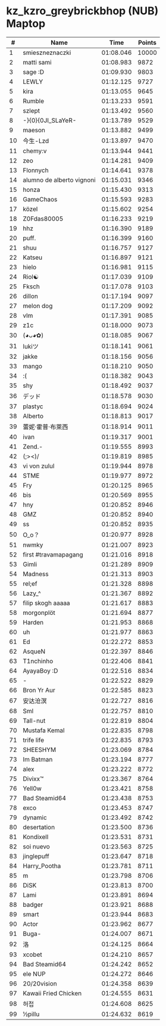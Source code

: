 # kz_kzro_greybrickbhop (NUB) Maptop

|  # | Name | Time | Points |
|-------------- | -------------- | -------------- | -------------- | 
| 1 | smieszneznaczki | 01:08.046 | 10000 | 
| 2 | matti sami | 01:08.983 | 9872 | 
| 3 | sage :D | 01:09.930 | 9803 | 
| 4 | LEWLY | 01:12.125 | 9727 | 
| 5 | kira | 01:13.055 | 9645 | 
| 6 | Rumble | 01:13.233 | 9591 | 
| 7 | szlept | 01:13.492 | 9560 | 
| 8 | -}{0}{0JI_SLaYeR- | 01:13.789 | 9529 | 
| 9 | maeson | 01:13.882 | 9499 | 
| 10 | 今生-Lzd | 01:13.897 | 9470 | 
| 11 | chemy:v | 01:13.944 | 9441 | 
| 12 | zeo | 01:14.281 | 9409 | 
| 13 | Flonnych | 01:14.641 | 9378 | 
| 14 | alumno de alberto vignoni | 01:15.031 | 9346 | 
| 15 | honza | 01:15.430 | 9313 | 
| 16 | GameChaos | 01:15.593 | 9283 | 
| 17 | közel | 01:15.602 | 9254 | 
| 18 | Z0Fdas80005 | 01:16.233 | 9219 | 
| 19 | hhz | 01:16.390 | 9189 | 
| 20 | puff. | 01:16.399 | 9160 | 
| 21 | shuu | 01:16.757 | 9127 | 
| 22 | Katseu | 01:16.897 | 9121 | 
| 23 | hielo | 01:16.981 | 9115 | 
| 24 | Riol☯ | 01:17.039 | 9109 | 
| 25 | Fksch | 01:17.078 | 9103 | 
| 26 | dillon | 01:17.194 | 9097 | 
| 27 | melon dog | 01:17.209 | 9092 | 
| 28 | vlm | 01:17.391 | 9085 | 
| 29 | z1c | 01:18.000 | 9073 | 
| 30 | (◕ᴗ◕✿) | 01:18.085 | 9067 | 
| 31 | lukiツ | 01:18.141 | 9061 | 
| 32 | jakke | 01:18.156 | 9056 | 
| 33 | mango | 01:18.210 | 9050 | 
| 34 | :( | 01:18.382 | 9043 | 
| 35 | shy | 01:18.492 | 9037 | 
| 36 | デッド | 01:18.578 | 9030 | 
| 37 | plastyc | 01:18.694 | 9024 | 
| 38 | Alberto | 01:18.813 | 9017 | 
| 39 | 蕾妮·霍普·布萊西 | 01:18.914 | 9011 | 
| 40 | ivan | 01:19.317 | 9001 | 
| 41 | Zend.- | 01:19.555 | 8993 | 
| 42 | (;><)/ | 01:19.819 | 8985 | 
| 43 | vi von zulul | 01:19.944 | 8978 | 
| 44 | STME | 01:19.977 | 8972 | 
| 45 | Fry | 01:20.125 | 8965 | 
| 46 | bis | 01:20.569 | 8955 | 
| 47 | hny | 01:20.852 | 8946 | 
| 48 | GMZ | 01:20.852 | 8940 | 
| 49 | ss | 01:20.852 | 8935 | 
| 50 | O_o？ | 01:20.977 | 8928 | 
| 51 | nwmky | 01:21.007 | 8923 | 
| 52 | first #travamapagang | 01:21.016 | 8918 | 
| 53 | Gimli | 01:21.289 | 8909 | 
| 54 | Madness | 01:21.313 | 8903 | 
| 55 | rel;ef | 01:21.328 | 8898 | 
| 56 | Lazy_^ | 01:21.367 | 8892 | 
| 57 | filip skogh aaaaa | 01:21.617 | 8883 | 
| 58 | morgonplöt | 01:21.694 | 8877 | 
| 59 | Harden | 01:21.953 | 8868 | 
| 60 | uh | 01:21.977 | 8863 | 
| 61 | Ed | 01:22.272 | 8853 | 
| 62 | 󠀡󠀡⁧⁧AsqueN | 01:22.397 | 8846 | 
| 63 | T1nchinho | 01:22.406 | 8841 | 
| 64 | AyayaBoy :D | 01:22.516 | 8834 | 
| 65 | - | 01:22.522 | 8829 | 
| 66 | Bron Yr Aur | 01:22.585 | 8823 | 
| 67 | 安达沧溟 | 01:22.727 | 8816 | 
| 68 | Sml | 01:22.757 | 8810 | 
| 69 | Tall-nut | 01:22.819 | 8804 | 
| 70 | Mustafa Kemal | 01:22.835 | 8798 | 
| 71 | trife life | 01:22.835 | 8793 | 
| 72 | SHEESHYM | 01:23.069 | 8784 | 
| 73 | Im Batman | 01:23.194 | 8777 | 
| 74 | alex | 01:23.222 | 8772 | 
| 75 | Divixx™ | 01:23.367 | 8764 | 
| 76 | Yell0w | 01:23.421 | 8758 | 
| 77 | Bad Steamid64 | 01:23.438 | 8753 | 
| 78 | exco | 01:23.453 | 8747 | 
| 79 | dynamic | 01:23.492 | 8742 | 
| 80 | desertation | 01:23.500 | 8736 | 
| 81 | Kondixell | 01:23.531 | 8731 | 
| 82 | soi nuevo | 01:23.563 | 8725 | 
| 83 | jinglepuff | 01:23.647 | 8718 | 
| 84 | Harry_Pootha | 01:23.781 | 8711 | 
| 85 | m | 01:23.798 | 8706 | 
| 86 | DiSK | 01:23.813 | 8700 | 
| 87 | Lami | 01:23.891 | 8694 | 
| 88 | badger | 01:23.921 | 8688 | 
| 89 | smart | 01:23.944 | 8683 | 
| 90 | Actor | 01:23.962 | 8677 | 
| 91 | Buga- | 01:24.007 | 8671 | 
| 92 | 洛 | 01:24.125 | 8664 | 
| 93 | xcobet | 01:24.210 | 8657 | 
| 94 | Bad Steamid64 | 01:24.242 | 8652 | 
| 95 | ele NUP | 01:24.272 | 8646 | 
| 96 | 20/20vision | 01:24.358 | 8639 | 
| 97 | Kawaii Fried Chicken | 01:24.555 | 8631 | 
| 98 | 허접 | 01:24.608 | 8625 | 
| 99 | ½pillu | 01:24.632 | 8619 | 

